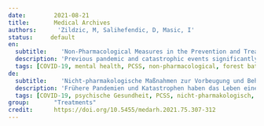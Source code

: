 ```yaml
---
date:        2021-08-21
title:       Medical Archives
authors:      'Zildzic, M, Salihefendic, D, Masic, I'
status:     default
en:
  subtitle:    'Non-Pharmacological Measures in the Prevention and Treatment of COVID-19 Infection'
  description: 'Previous pandemic and catastrophic events significantly changed the life of every human being, bringing him/her into a state of stress and the need to quickly adapt to new ways of daily activity. COVID-19 has a negative impact on all elements of health: social, physical and mental. Pharmacotherapy, as well as protective measures (isolation, wearing masks and maintaining physical distance) did not give the expected results. Vaccination has not yet led to herd immunity, so it is still jeopardizing every aspect of human health. Non-pharmacological methods, such as stress and sleep control, physical activity and contact with nature are of great importance since they can significantly contribute to staying healthy during a pandemic. The aim of this paper is to evaluate the impact of non-pharmacological measures such as stress and sleep control (with different measures against the negative effects of anxiety and depression on mental state) and the possible positive impact of “forest bathing” on improving the immune response to the virus and its consequences. Available evidence-based studies on ways to com- bat stress and the effect of the proposed measures on human mental health and the im- mune system were analyzed. From the mentioned studies, recommended measures have been registered, which refer to stress and sleep control, diet and eating habits, contact with nature (“forest bathing”, gardening), virtual communication and meditation (mindfulness practice). The combined results of these studies indicate that COVID-19 has a chronic course and complications that significantly affect the physical, mental and emotional state of the patient. Proven positive effects of non-pharmacological measures can be applied in the daily practice of primary health care in the comprehensive fight against the COVID-19 pandemic. Non-pharmacological measures such as stress and sleep control, spending time in nature, healthy diet, and physical activity may improve the immune response to COVID-19. These measures, with their positive effects on all aspects of health, can make a major contribution to controlling and improving the quality of life during the COVID-19 pandemic.'
  tags: [COVID-19, mental health, PCSS, non-pharmacological, forest bathing, immune system]
de: 
  subtitle:    'Nicht-pharmakologische Maßnahmen zur Vorbeugung und Behandlung der COVID-19-Infektion'
  description: 'Frühere Pandemien und Katastrophen haben das Leben eines jeden Menschen erheblich verändert und ihn in einen Zustand von Stress und der Notwendigkeit gebracht, sich schnell an neue Formen der täglichen Aktivitäten anzupassen. COVID-19 hat negative Auswirkungen auf alle Elemente der Gesundheit: sozial, physisch und psychisch. Sowohl die Pharmakotherapie als auch die Schutzmaßnahmen (Isolierung, Tragen von Masken und Wahrung des räumlichen Abstands) haben nicht die erwarteten Ergebnisse gebracht. Die Impfung hat noch nicht zu einer Herdenimmunität geführt, so dass sie weiterhin alle Aspekte der menschlichen Gesundheit gefährdet. Nicht-pharmakologische Methoden wie Stress- und Schlafkontrolle, körperliche Aktivität und Kontakt mit der Natur sind von großer Bedeutung, da sie wesentlich dazu beitragen können, während einer Pandemie gesund zu bleiben. Ziel dieses Beitrags ist, die Auswirkungen nicht-pharmakologischer Maßnahmen wie Stress- und Schlafkontrolle (mit verschiedenen Maßnahmen gegen die negativen Auswirkungen von Angst und Depression auf die psychische Verfassung) und die möglichen positiven Auswirkungen des "Waldbadens" auf die Verbesserung der Immunantwort auf das Virus und seine Folgen zu bewerten. Die verfügbaren evidenzbasierten Studien über Möglichkeiten zur Stressbewältigung und die Auswirkungen der vorgeschlagenen Maßnahmen auf die menschliche psychische Gesundheit und das Immunsystem wurden analysiert. Aus den genannten Studien wurden empfohlene Maßnahmen ermittelt, die sich auf Stress- und Schlafkontrolle, Ernährung und Essgewohnheiten, Kontakt mit der Natur ("Waldbaden", Gartenarbeit), virtuelle Kommunikation und Meditation (Achtsamkeitspraxis) beziehen. Die kombinierten Ergebnisse dieser Studien weisen darauf hin, dass COVID-19 einen chronischen Verlauf und Komplikationen hat, die den körperlichen, geistigen und emotionalen Zustand des Patienten erheblich beeinträchtigen. Nachgewiesene positive Auswirkungen nicht-pharmakologischer Maßnahmen können in der täglichen Praxis der medizinischen Grundversorgung im umfassenden Kampf gegen die COVID-19-Pandemie eingesetzt werden. Nicht-pharmakologische Maßnahmen wie Stress- und Schlafkontrolle, Aufenthalt in der Natur, gesunde Ernährung und körperliche Aktivität können die Immunantwort auf COVID-19 verbessern. Diese Maßnahmen mit ihren positiven Auswirkungen auf alle Aspekte der Gesundheit können einen wichtigen Beitrag zur Kontrolle und Verbesserung der Lebensqualität während der COVID-19-Pandemie leisten.'
  tags: [COVID-19, psychische Gesundheit, PCSS, nicht-pharmakologisch, Waldbaden, Immunsystem]
group:       "Treatments"
credit:      https://doi.org/10.5455/medarh.2021.75.307-312
---
```

